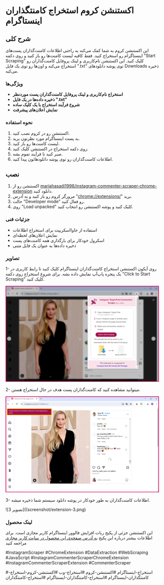 # اکستنشن کروم استخراج کامنتگذاران اینستاگرام



## شرح کلی

این اکستنشن کروم به شما کمک می‌کنه به راحتی اطلاعات کامنت‌گذاران پست‌های اینستاگرام رو استخراج کنید. فقط کافیه لیست کامنت‌ها رو باز کنید و روی دکمه "Start Scraping" کلیک کنید. این اکستنشن نام‌کاربری و لینک پروفایل کامنت‌گذاران رو استخراج می‌کنه و اون‌ها رو توی یک فایل ".txt" توی پوشه دانلودهای Downloads ذخیره می‌کنه.




### ویژگی‌ها 

*   **استخراج نام‌کاربری و لینک پروفایل کامنت‌گذاران پست موردنظر**
*   **ذخیره داده‌ها در یک فایل ".txt"**
*   **شروع فرآیند استخراج با یک کلیک ساده**
*   **نمایش اعلان‌های پیشرفت**


### نحوه استفاده

1. اکستنشن رو در کروم نصب کنید.
2. به پست اینستاگرام مورد نظرتون برید.
3. لیست کامنت‌ها رو باز کنید.
4. روی دکمه استخراج در اکستنشن کلیک کنید.
5. صبر کنید تا فرآیند تموم بشه.
6. اطلاعات کامنت‌گذاران رو توی پوشه دانلودهاتون پیدا کنید.


## نصب

1. اکستنشن رو از [mariahasadi1998/instagram-commenter-scraper-chrome-extension](https://github.com/mariahasadi1998/instagram-commenter-scraper-chrome-extension) دانلود کنید.
2. مرورگر کروم رو باز کنید و به آدرس "[chrome://extensions/](chrome://extensions/)" برید.
3. حالت "Developer mode" رو فعال کنید.
4. روی "Load unpacked" کلیک کنید و پوشه اکستنشن رو انتخاب کنید.


### جزئیات فنی

- استفاده از جاوااسکریپت برای استخراج اطلاعات
- نمایش اعلان‌های لحظه‌ای
- اسکرول خودکار برای بارگذاری همه کامنت‌های پست
- ذخیره داده‌ها به عنوان یک فایل متنی

  

### تصاویر

1- روی آیکون اکستنشن استخراج کامنت‌گذاران اینستاگرام کلیک کنید تا رابط کاربری در یک پنجره پاپ‌آپ نمایش داده بشه. برای شروع استخراج روی دکمه "Click to Start Scraping" کلیک کنید.

   ![تصویر 1](screenshot/extension-1.png)

2- میتوانید مشاهده کنید که کامنت‌گذاران پست هدف در حال استخراج هستن.

   ![تصویر 2](screenshot/extension-2.png)

3- اطلاعات کامنت‌گذاران به طور خودکار در پوشه دانلود سیستم شما ذخیره میشه.

   ![تصویر 3]((screenshot/extension-3.png)


### لینک محصول
این اکستنشن جزئی از پکیج ربات افزایش فالوور اینستاگرام کاربر مجازی است. برای اطلاعات بیشتر درباره این پکیج [به آدرس صفحه‌ی این محصول در سایت کاربر مجازی](https://www.v-user.com/fa/محصولات/ربات-اینستاگرام-کاربر-مجازی) مراجعه کنید


#InstagramScraper #ChromeExtension #DataExtraction #WebScraping #JavaScript #InstagramCommenterScraperChromeExtension #InstagramCommenterScraperExtension #CommenterScraper

#استخراج-اینستاگرام #اکستنشن-کروم #استخراج-وب #اکستنشن-کروم-استخراج-کامنتگذاران-اینستاگرام #استخراج-کامنتگذاران-ایسنتاگرام #استخراج-کامنتگذاران
